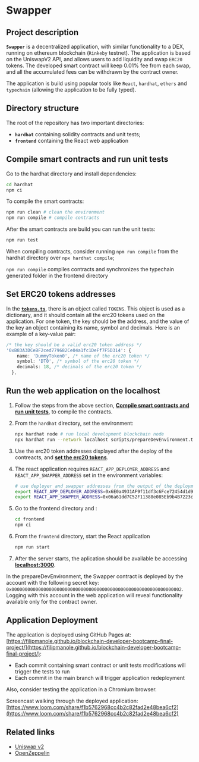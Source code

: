 # Swapper

## Project description

**`Swapper`** is a decentralized application, with similar functionality to a DEX, running on ethereum blockchain (`Rinkeby` testnet). The application is based on the UniswapV2 API, and allows users to add liquidity and swap `ERC20` tokens. The developed smart contract will keep 0.01% fee from each swap, and all the accumulated fees can be withdrawn by the contract owner.

The application is build using popular tools like `React`, `hardhat`, `ethers` and `typechain` (allowing the application to be fully typed).

## Directory structure

The root of the repository has two important directories:
- **`hardhat`** containing solidity contracts and unit tests;
- **`frontend`** containing the React web application

## Compile smart contracts and run unit tests

Go to the hardhat directory and install dependencies:
```sh
cd hardhat
npm ci
```

To compile the smart contracts:
```sh
npm run clean # clean the environment
npm run compile # compile contracts
```

After the smart contracts are build you can run the unit tests:
```sh
npm run test
```

When compiling contracts, consider running `npm run compile` from the hardhat directory over `npx hardhat compile`; 

`npm run compile` compiles contracts and synchronizes the typechain generated folder in the frontend directory

## Set ERC20 tokens addresses

In the [**`tokens.ts`**](frontend/src/tokens.ts), there is an object called `TOKENS`. This object is used as a dictionary, and it should contain all the erc20 tokens used on the application. For one token, the key should be the address, and the value of the key an object containing its name, symbol and decimals. Here is an example of a key-value pair:

```typescript
/* the key should be a valid erc20 token address */
'0xB83A3DCeBF2ced779682Ce04a1fc1DeFf7F5D314': {
    name: 'DummyToken0', /* name of the erc20 token */
    symbol: 'DT0', /* symbol of the erc20 token */
    decimals: 18, /* decimals of the erc20 token */
  },
```

## Run the web application on the localhost

1. Follow the steps from the above section, [**Compile smart contracts and run unit tests**](#Compile-smart-contracts-and-run-unit-tests), to compile the contracts.

2. From the `hardhat` directory, set the environment:

    ```sh
    npx hardhat node # run local development blockchain node
    npx hardhat run --network localhost scripts/prepareDevEnvironment.ts # deploy contracts
    ```

3. Use the erc20 token addresses displayed after the deploy of the contreacts, and [**set the erc20 tokens**](Set-ERC20-tokens-addresses).

3. The react application requires `REACT_APP_DEPLOYER_ADDRESS` and `REACT_APP_SWAPPER_ADDRESS` set in the environment variables:

    ```sh
    # use deployer and swapper addresses from the output of the deployment script
    export REACT_APP_DEPLOYER_ADDRESS=0x6E0a4931AF9f11df3c6Fce72454d1d9718C002AC
    export REACT_APP_SWAPPER_ADDRESS=0x06a61dd7C52F11388e085Eb9b4B7223caE15BBE9
    ```

4. Go to the frontend directory and :
    ```sh
    cd frontend
    npm ci
    ```

3. From the `frontend` directory, start the React application
    ```sh
    npm run start
    ```

6. After the server starts, the aplication should be available be accessing [**localhost:3000**](localhost:3000).

In the prepareDevEnvironment, the Swapper contract is deployed by the account with the following secret key: `0x0000000000000000000000000000000000000000000000000000000000000002`. Logging with this account in the web application will reveal functionality available only for the contract owner.

## Application Deployment

The application is deployed using GitHub Pages at: [https://filipmanole.github.io/blockchain-developer-bootcamp-final-project/](https://filipmanole.github.io/blockchain-developer-bootcamp-final-project/):

- Each commit containing smart contract or unit tests modifications will trigger the tests to run
- Each commit in the main branch will trigger application redeployment

Also, consider testing the application in a Chromium browser.

Screencast walking through the deployed application: [https://www.loom.com/share/f1b5762968cc4b2c82fad2e48bea6cf2](https://www.loom.com/share/f1b5762968cc4b2c82fad2e48bea6cf2)

## Related links

- [Uniswap v2](https://uniswap.org/docs/v2/)
- [OpenZeppelin](https://docs.openzeppelin.com/contracts/4.x/ )
